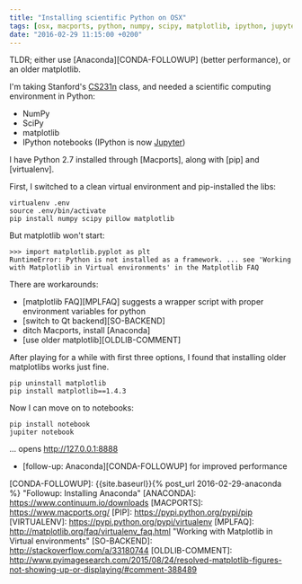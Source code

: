 ```yaml
---
title: "Installing scientific Python on OSX"
tags: [osx, macports, python, numpy, scipy, matplotlib, ipython, jupyter, notebooks, anaconda]
date: "2016-02-29 11:15:00 +0200"
---
```


TLDR; either use [Anaconda][CONDA-FOLLOWUP] (better performance), or an older matplotlib.

I'm taking Stanford's [CS231n] class, and needed a scientific computing environment in Python:

* NumPy
* SciPy
* matplotlib
* IPython notebooks (IPython is now [Jupyter])

I have Python 2.7 installed through [Macports], along with [pip] and [virtualenv].

First, I switched to a clean virtual environment and pip-installed the libs:

```shell
virtualenv .env
source .env/bin/activate
pip install numpy scipy pillow matplotlib
```

But matplotlib won't start:

```
>>> import matplotlib.pyplot as plt
RuntimeError: Python is not installed as a framework. ... see 'Working with Matplotlib in Virtual environments' in the Matplotlib FAQ
```

There are workarounds:

* [matplotlib FAQ][MPLFAQ] suggests a wrapper script with proper environment variables for python
* [switch to Qt backend][SO-BACKEND]
* ditch Macports, install [Anaconda]
* [use older matplotlib][OLDLIB-COMMENT]

After playing for a while with first three options, I found that installing older matplotlibs works just fine.

```shell
pip uninstall matplotlib
pip install matplotlib==1.4.3
```

Now I can move on to notebooks:

```shell
pip install notebook
jupiter notebook
```

... opens http://127.0.0.1:8888


* [follow-up: Anaconda][CONDA-FOLLOWUP] for improved performance


[CS231n]: http://cs231n.github.io/ "CS231n: Convolutional Neural Networks for Visual Recognition"
[JUPYTER]: https://jupyter.org/
[CONDA-FOLLOWUP]: {{site.baseurl}}{% post_url 2016-02-29-anaconda %} "Followup: Installing Anaconda"
[ANACONDA]: https://www.continuum.io/downloads
[MACPORTS]: https://www.macports.org/
[PIP]: https://pypi.python.org/pypi/pip
[VIRTUALENV]: https://pypi.python.org/pypi/virtualenv
[MPLFAQ]: http://matplotlib.org/faq/virtualenv_faq.html "Working with Matplotlib in Virtual environments"
[SO-BACKEND]: http://stackoverflow.com/a/33180744
[OLDLIB-COMMENT]: http://www.pyimagesearch.com/2015/08/24/resolved-matplotlib-figures-not-showing-up-or-displaying/#comment-388489
